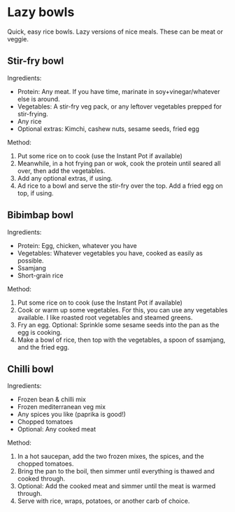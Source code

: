 # Lazy bowls

Quick, easy rice bowls. Lazy versions of nice meals. These can be meat or veggie.

## Stir-fry bowl

Ingredients:

- Protein: Any meat. If you have time, marinate in soy+vinegar/whatever else is around.
- Vegetables: A stir-fry veg pack, or any leftover vegetables prepped for stir-frying.
- Any rice
- Optional extras: Kimchi, cashew nuts, sesame seeds, fried egg

Method:

1. Put some rice on to cook (use the Instant Pot if available)
1. Meanwhile, in a hot frying pan or wok, cook the protein until seared all over, then add the vegetables.
1. Add any optional extras, if using. 
1. Ad rice to a bowl and serve the stir-fry over the top. Add a fried egg on top, if using.

## Bibimbap bowl

Ingredients:

- Protein: Egg, chicken, whatever you have
- Vegetables: Whatever vegetables you have, cooked as easily as possible.
- Ssamjang
- Short-grain rice

Method:

1. Put some rice on to cook (use the Instant Pot if available)
1. Cook or warm up some vegetables. For this, you can use any vegetables available. I like roasted root vegetables and steamed greens.
1. Fry an egg. Optional: Sprinkle some sesame seeds into the pan as the egg is cooking.
1. Make a bowl of rice, then top with the vegetables, a spoon of ssamjang, and the fried egg.

## Chilli bowl

Ingredients:

- Frozen bean & chilli mix
- Frozen mediterranean veg mix
- Any spices you like (paprika is good!)
- Chopped tomatoes
- Optional: Any cooked meat

Method:

1. In a hot saucepan, add the two frozen mixes, the spices, and the chopped tomatoes. 
1. Bring the pan to the boil, then simmer until everything is thawed and cooked through.
1. Optional: Add the cooked meat and simmer until the meat is warmed through.
1. Serve with rice, wraps, potatoes, or another carb of choice.
